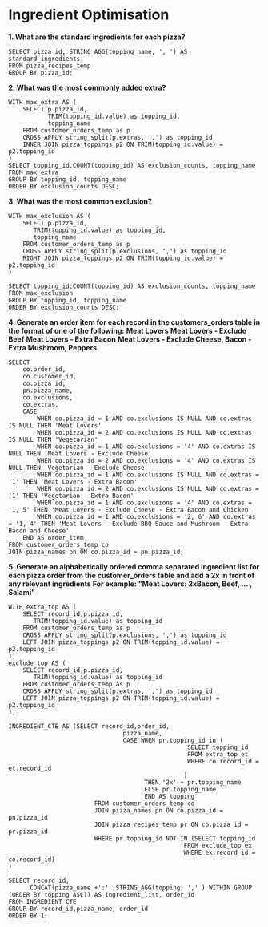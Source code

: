 # Ingredient Optimisation

**1. What are the standard ingredients for each pizza?**
```
SELECT pizza_id, STRING_AGG(topping_name, ', ') AS standard_ingredients
FROM pizza_recipes_temp
GROUP BY pizza_id;
```
 
**2. What was the most commonly added extra?**
```
WITH max_extra AS (
	SELECT p.pizza_id, 
		   TRIM(topping_id.value) as topping_id,
		   topping_name
	FROM customer_orders_temp as p
	CROSS APPLY string_split(p.extras, ',') as topping_id
	INNER JOIN pizza_toppings p2 ON TRIM(topping_id.value) = p2.topping_id
)
SELECT topping_id,COUNT(topping_id) AS exclusion_counts, topping_name
FROM max_extra
GROUP BY topping_id, topping_name
ORDER BY exclusion_counts DESC;
```

**3. What was the most common exclusion?**
```
WITH max_exclusion AS (
	SELECT p.pizza_id, 
       TRIM(topping_id.value) as topping_id,
       topping_name
	FROM customer_orders_temp as p
	CROSS APPLY string_split(p.exclusions, ',') as topping_id
	RIGHT JOIN pizza_toppings p2 ON TRIM(topping_id.value) = p2.topping_id
)

SELECT topping_id,COUNT(topping_id) AS exclusion_counts, topping_name
FROM max_exclusion
GROUP BY topping_id, topping_name
ORDER BY exclusion_counts DESC;
```

**4. Generate an order item for each record in the customers_orders table in the format of one of the following:**
**Meat Lovers**
**Meat Lovers - Exclude Beef**
**Meat Lovers - Extra Bacon**
**Meat Lovers - Exclude Cheese, Bacon - Extra Mushroom, Peppers**
```
SELECT
	co.order_id,
	co.customer_id,
    co.pizza_id,
    pn.pizza_name,
    co.exclusions,
    co.extras,
    CASE
		WHEN co.pizza_id = 1 AND co.exclusions IS NULL AND co.extras IS NULL THEN 'Meat Lovers'
        WHEN co.pizza_id = 2 AND co.exclusions IS NULL AND co.extras IS NULL THEN 'Vegetarian'
        WHEN co.pizza_id = 1 AND co.exclusions = '4' AND co.extras IS NULL THEN 'Meat Lovers - Exclude Cheese'
        WHEN co.pizza_id = 2 AND co.exclusions = '4' AND co.extras IS NULL THEN 'Vegetarian - Exclude Cheese'
        WHEN co.pizza_id = 1 AND co.exclusions IS NULL AND co.extras = '1' THEN 'Meat Lovers - Extra Bacon'
        WHEN co.pizza_id = 2 AND co.exclusions IS NULL AND co.extras = '1' THEN 'Vegetarian - Extra Bacon'
        WHEN co.pizza_id = 1 AND co.exclusions = '4' AND co.extras = '1, 5' THEN 'Meat Lovers - Exclude Cheese - Extra Bacon and Chicken'
        WHEN co.pizza_id = 1 AND co.exclusions = '2, 6' AND co.extras = '1, 4' THEN 'Meat Lovers - Exclude BBQ Sauce and Mushroom - Extra Bacon and Cheese'
	END AS order_item
FROM customer_orders_temp co
JOIN pizza_names pn ON co.pizza_id = pn.pizza_id;
```

**5. Generate an alphabetically ordered comma separated ingredient list for each pizza order from the customer_orders table and add a 2x in front of any relevant ingredients
For example: "Meat Lovers: 2xBacon, Beef, ... , Salami"**
```
WITH extra_top AS (
	SELECT record_id,p.pizza_id, 
       TRIM(topping_id.value) as topping_id
	FROM customer_orders_temp as p
	CROSS APPLY string_split(p.exclusions, ',') as topping_id
	LEFT JOIN pizza_toppings p2 ON TRIM(topping_id.value) = p2.topping_id
),
exclude_top AS (
	SELECT record_id,p.pizza_id, 
       TRIM(topping_id.value) as topping_id
	FROM customer_orders_temp as p
	CROSS APPLY string_split(p.extras, ',') as topping_id
	LEFT JOIN pizza_toppings p2 ON TRIM(topping_id.value) = p2.topping_id
),

INGREDIENT_CTE AS (SELECT record_id,order_id,
                                pizza_name,
                                CASE WHEN pr.topping_id in (
                                                  SELECT topping_id
                                                  FROM extra_top et
                                                  WHERE co.record_id = et.record_id
                                                 ) 
                                      THEN '2x' + pr.topping_name
                                      ELSE pr.topping_name
                                      END AS topping
                        FROM customer_orders_temp co
                        JOIN pizza_names pn ON co.pizza_id = pn.pizza_id
                        JOIN pizza_recipes_temp pr ON co.pizza_id = pr.pizza_id
                        WHERE pr.topping_id NOT IN (SELECT topping_id 
                                                 FROM exclude_top ex 
                                                 WHERE ex.record_id = co.record_id)
)

SELECT record_id, 
      CONCAT(pizza_name +':' ,STRING_AGG(topping, ',' ) WITHIN GROUP (ORDER BY topping ASC)) AS ingredient_list, order_id
FROM INGREDIENT_CTE
GROUP BY record_id,pizza_name, order_id
ORDER BY 1;
```

